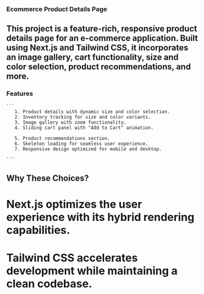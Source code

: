 
### Ecommerce Product Details Page 

## This project is a feature-rich, responsive product details page for an e-commerce application. Built using Next.js and Tailwind CSS, it incorporates an image gallery, cart functionality, size and color selection, product recommendations, and more.


### Features
    ```
       1. Product details with dynamic size and color selection.
       2. Inventory tracking for size and color variants.
       3. Image gallery with zoom functionality.
       4. Sliding cart panel with "Add to Cart" animation.

       5. Product recommendations section.
       6. Skeleton loading for seamless user experience.
       7. Responsive design optimized for mobile and desktop.

    ```

## Why These Choices?
# Next.js optimizes the user experience with its hybrid rendering capabilities.
# Tailwind CSS accelerates development while maintaining a clean codebase.

